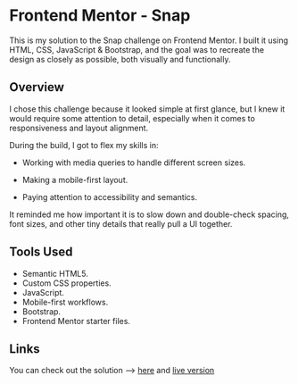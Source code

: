 
# Frontend Mentor - Snap

This is my solution to the Snap challenge on Frontend Mentor. I built it using HTML, CSS, JavaScript & Bootstrap, and the goal was to recreate the design as closely as possible, both visually and functionally.


## Overview

I chose this challenge because it looked simple at first glance, but I knew it would require some attention to detail, especially when it comes to responsiveness and layout alignment. 


During the build, I got to flex my skills in:

* Working with media queries to handle different screen sizes. 

* Making a mobile-first layout. 

* Paying attention to accessibility and semantics. 

It reminded me how important it is to slow down and double-check spacing, font sizes, and other tiny details that really pull a UI together.


## Tools Used

- Semantic HTML5. 
- Custom CSS properties. 
- JavaScript. 
- Mobile-first workflows. 
- Bootstrap. 
- Frontend Mentor starter files. 

## Links

You can check out the solution —> [here](https://github.com/niniola-creator/niniola-creator.github.io/blob/main/index.html) and [live version](https://niniola-creator.github.io)

 
